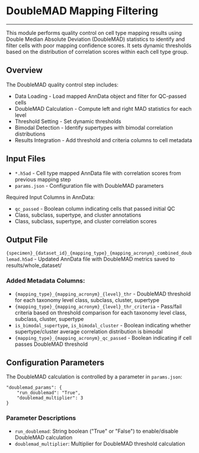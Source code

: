 # DoubleMAD Mapping Filtering
---
This module performs quality control on cell type mapping results using Double Median Absolute Deviation (DoubleMAD) statistics to identify and filter cells with poor mapping confidence scores. It sets dynamic thresholds based on the distribution of correlation scores within each cell type group.

## Overview
The DoubleMAD quality control step includes:

- Data Loading - Load mapped AnnData object and filter for QC-passed cells
- DoubleMAD Calculation - Compute left and right MAD statistics for each level
- Threshold Setting - Set dynamic thresholds
- Bimodal Detection - Identify supertypes with bimodal correlation distributions
- Results Integration - Add threshold and criteria columns to cell metadata

## Input Files

- `*.h5ad` - Cell type mapped AnnData file with correlation scores from previous mapping step
- `params.json` - Configuration file with DoubleMAD parameters

Required Input Columns in AnnData:

- `qc_passed` - Boolean column indicating cells that passed initial QC
- Class, subclass, supertype, and cluster annotations
- Class, subclass, supertype, and cluster correlation scores

## Output File
`{specimen}_{dataset_id}_{mapping_type}_{mapping_acronym}_combined_doublemad.h5ad` - Updated AnnData file with DoubleMAD metrics saved to results/whole_dataset/

### Added Metadata Columns:

- `{mapping_type}_{mapping_acronym}_{level}_thr` - DoubleMAD threshold for each taxonomy level class, subclass, cluster, supertype
- `{mapping_type}_{mapping_acronym}_{level}_thr_criteria` - Pass/fail criteria based on threshold comparison for each taxonomy level class, subclass, cluster, supertype
- `is_bimodal_supertype`, `is_bimodal_cluster` - Boolean indicating whether supertype/cluster average correlation distribution is bimodal
- `{mapping_type}_{mapping_acronym}_qc_passed` - Boolean indicating if cell passes DoubleMAD threshold


## Configuration Parameters
The DoubleMAD calculation is controlled by a parameter in `params.json`:

    "doublemad_params": {
        "run_doublemad": "True",
        "doublemad_multiplier": 3
    }
  
### Parameter Descriptions

- `run_doublemad`: String boolean ("True" or "False") to enable/disable DoubleMAD calculation
- `doublemad_multiplier`: Multiplier for DoubleMAD threshold calculation
